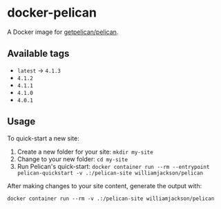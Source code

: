 # docker-pelican

A Docker image for [getpelican/pelican](https://github.com/getpelican/pelican).

## Available tags

*   `latest` &rarr; `4.1.3`
*   `4.1.2`
*   `4.1.1`
*   `4.1.0`
*   `4.0.1`

## Usage

To quick-start a new site:

1.  Create a new folder for your site: `mkdir my-site`
2.  Change to your new folder: `cd my-site`
3.  Run Pelican's quick-start: `docker container run --rm --entrypoint pelican-quickstart -v .:/pelican-site williamjackson/pelican`

After making changes to your site content, generate the output with:

`docker container run --rm -v .:/pelican-site williamjackson/pelican`
